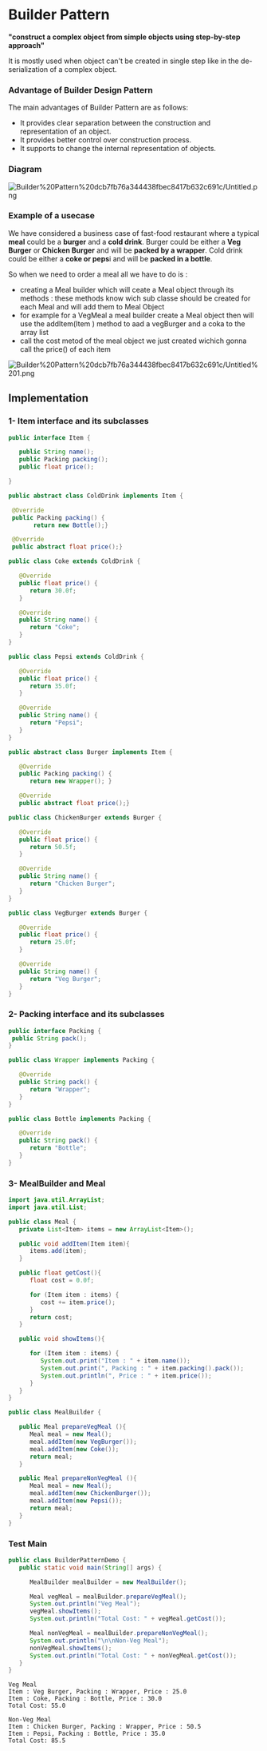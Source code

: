 # Builder Pattern

**"construct a complex object from simple objects using step-by-step approach"**

It is mostly used when object can't be created in single step like in the de-serialization of a complex object.

### **Advantage of Builder Design Pattern**

The main advantages of Builder Pattern are as follows:

- It provides clear separation between the construction and representation of an object.
- It provides better control over construction process.
- It supports to change the internal representation of objects.

### Diagram

![Builder%20Pattern%20dcb7fb76a344438fbec8417b632c691c/Untitled.png](Builder%20Pattern%20dcb7fb76a344438fbec8417b632c691c/Untitled.png)

### Example of a usecase

We have considered a business case of fast-food restaurant where a typical **meal** could be a **burger** and a **cold drink**. Burger could be either a **Veg Burger** or **Chicken Burger** and will be **packed by a wrapper**. Cold drink could be either a **coke or peps**i and will be **packed in a bottle**.

So when we need to order a meal all we have to do is :

- creating a Meal builder which will ceate a Meal object through its methods : these methods know wich sub classe should be created for each Meal and will add them to Meal Object
- for example for a VegMeal a meal builder create a Meal object then will use the addItem(Item ) method to aad a vegBurger and a coka to the array list
- call the cost metod of the meal object we just created wichich gonna call the price() of each item

![Builder%20Pattern%20dcb7fb76a344438fbec8417b632c691c/Untitled%201.png](Builder%20Pattern%20dcb7fb76a344438fbec8417b632c691c/Untitled%201.png)

## Implementation

### 1- Item interface and its subclasses

```java
public interface Item {

   public String name();
   public Packing packing();
   public float price();

}
```

```java
public abstract class ColdDrink implements Item {

 @Override
 public Packing packing() {
       return new Bottle();}

 @Override
 public abstract float price();}
```

```java
public class Coke extends ColdDrink {

   @Override
   public float price() {
      return 30.0f;
   }

   @Override
   public String name() {
      return "Coke";
   }
}
```

```java
public class Pepsi extends ColdDrink {

   @Override
   public float price() {
      return 35.0f;
   }

   @Override
   public String name() {
      return "Pepsi";
   }
}
```

```java
public abstract class Burger implements Item {

   @Override
   public Packing packing() {
      return new Wrapper(); }

   @Override
   public abstract float price();}
```

```java
public class ChickenBurger extends Burger {

   @Override
   public float price() {
      return 50.5f;
   }

   @Override
   public String name() {
      return "Chicken Burger";
   }
}
```

```java
public class VegBurger extends Burger {

   @Override
   public float price() {
      return 25.0f;
   }

   @Override
   public String name() {
      return "Veg Burger";
   }
}
```

### 2- Packing interface and its subclasses

```java
public interface Packing {
 public String pack();
}
```

```java
public class Wrapper implements Packing {

   @Override
   public String pack() {
      return "Wrapper";
   }
}
```

```java
public class Bottle implements Packing {

   @Override
   public String pack() {
      return "Bottle";
   }
}
```

### 3- MealBuilder and Meal

```java
import java.util.ArrayList;
import java.util.List;

public class Meal {
   private List<Item> items = new ArrayList<Item>();

   public void addItem(Item item){
      items.add(item);
   }

   public float getCost(){
      float cost = 0.0f;

      for (Item item : items) {
         cost += item.price();
      }
      return cost;
   }

   public void showItems(){

      for (Item item : items) {
         System.out.print("Item : " + item.name());
         System.out.print(", Packing : " + item.packing().pack());
         System.out.println(", Price : " + item.price());
      }
   }
}
```

```java
public class MealBuilder {

   public Meal prepareVegMeal (){
      Meal meal = new Meal();
      meal.addItem(new VegBurger());
      meal.addItem(new Coke());
      return meal;
   }

   public Meal prepareNonVegMeal (){
      Meal meal = new Meal();
      meal.addItem(new ChickenBurger());
      meal.addItem(new Pepsi());
      return meal;
   }
}
```

### Test Main

```java
public class BuilderPatternDemo {
   public static void main(String[] args) {

      MealBuilder mealBuilder = new MealBuilder();

      Meal vegMeal = mealBuilder.prepareVegMeal();
      System.out.println("Veg Meal");
      vegMeal.showItems();
      System.out.println("Total Cost: " + vegMeal.getCost());

      Meal nonVegMeal = mealBuilder.prepareNonVegMeal();
      System.out.println("\n\nNon-Veg Meal");
      nonVegMeal.showItems();
      System.out.println("Total Cost: " + nonVegMeal.getCost());
   }
}
```

```
Veg Meal
Item : Veg Burger, Packing : Wrapper, Price : 25.0
Item : Coke, Packing : Bottle, Price : 30.0
Total Cost: 55.0

Non-Veg Meal
Item : Chicken Burger, Packing : Wrapper, Price : 50.5
Item : Pepsi, Packing : Bottle, Price : 35.0
Total Cost: 85.5
```
